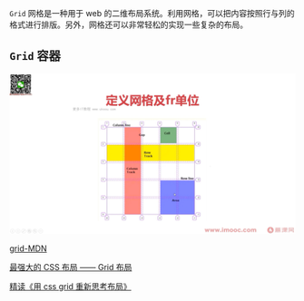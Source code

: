 `Grid` 网格是一种用于 web 的二维布局系统。利用网格，可以把内容按照行与列的格式进行排版。另外，网格还可以非常轻松的实现一些复杂的布局。

## `Grid` 容器

![](./images/定义网格及fr单位-0001.png)

[grid-MDN](https://developer.mozilla.org/zh-CN/docs/Web/CSS/grid)

[最强大的 CSS 布局 —— Grid 布局](https://juejin.cn/post/6854573220306255880)

[精读《用 css grid 重新思考布局》](https://github.com/ascoders/weekly/blob/master/%E5%89%8D%E6%B2%BF%E6%8A%80%E6%9C%AF/124.%E7%B2%BE%E8%AF%BB%E3%80%8A%E7%94%A8%20css%20grid%20%E9%87%8D%E6%96%B0%E6%80%9D%E8%80%83%E5%B8%83%E5%B1%80%E3%80%8B.md)
